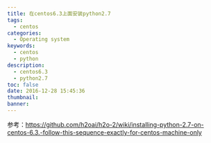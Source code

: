 ```yaml
---
title: 在centos6.3上面安装python2.7
tags:
  - centos
categories:
  - Operating system
keywords:
  - centos
  - python
description:
  - centos6.3
  - python2.7
toc: false
date: 2016-12-28 15:45:36
thumbnail:
banner:
---
```


参考：https://github.com/h2oai/h2o-2/wiki/installing-python-2.7-on-centos-6.3.-follow-this-sequence-exactly-for-centos-machine-only